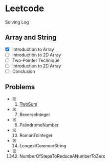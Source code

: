 # Leetcode

Solving Log

## Array and String

- [x] Introduction to Array
- [ ] Introduction to 2D Array
- [ ] Two-Pointer Technique
- [ ] Introduction to 2D Array
- [ ] Conclusion

## Problems

- [x] 0001. [TwoSum](https://leetcode.com/problems/two-sum/)
- [x] 0007. ReverseInteger
- [x] 0009. PalindromeNumber
- [x] 0013. RomanToInteger
- [x] 0014. LongestCommonString
- [x] 1342. NumberOfStepsToReduceANumberToZero
